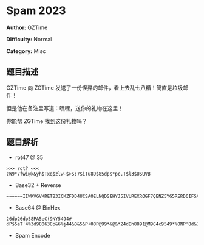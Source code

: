 # Spam 2023

**Author:** GZTime

**Difficulty:** Normal

**Category:** Misc

## 题目描述

GZTime 向 ZGTime 发送了一份怪异的邮件，看上去乱七八糟！简直是垃圾邮件！

但是他在备注里写道：嘿嘿，送你的礼物在这里！

你能帮 ZGTime 找到这份礼物吗？

## 题目解析

- rot47 @ 35

```
>>> rot? <<<
zW9*7fwi@k&yh$Txq$zlw-$>S:7$iTu89$85dp$*pc.T$l3$USUVB
```

- Base32 + Reverse

```
======IIWKVGVKRETB3ICKZFDD4UCSAOELNQDSEHYJ5IVUREXROGF7QENZ5YG5RERD6IFSANZTJWGAFNXTZODVEHXS6UA6QH4BI6D25NSDI4D7YH
```

- Base64 @ BinHex

```
26dp26dp58PA5eC(9NY5494#-dP$5eT'4%3d980638p&6%j44&0&5&P+08P@99*&@&*24dBh8891@M9C4c9549*%0NP'8d&1@P4+9dG"4NjB9&T24&C&5&K60P9"0P&)0%**0N3b08j64%Nd4$GC5!
```

- Spam Encode
